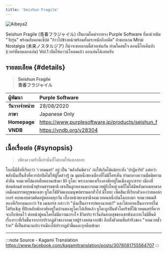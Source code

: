```yaml
---
title: 'Seishun Fragile'
---
```


![Aibeya2](/img/visualnovel/preview/aibeya2.jpeg)

Seishun Fragile (青春フラジャイル) เป็นเกมใหม่จากทาง Purple Software ที่มาด้วยธีม "วัยรุ่น" พร้อมกับคอนเซ็ปต์ "ก้าวไปข้างหน้าพร้อมทั้งตระหนักถึงอดีต" 
ถ้าชอบเกม Mirai Nostalgia (未来ノスタルジア) ก็น่าจะชอบเกมนี้ด้วยเช่นกัน
ท่านใดสนใจ ตอนนี้ไทเค็นบัง (เวอร์ชั่นทดลองเล่น) Vol.1 เปิดให้ดาวน์โหลดแล้ว ลองเล่นได้เลยครับ

## รายละเอียด {#details}

> **Seishun Fragile**  
> **青春フラジャイル**

| ผู้พัฒนา | Purple Software |
| :---- | :---- |
| **วันวางจำหน่าย** | 28/08/2020 |
| **ภาษา** | Japanese Only |
| **Homepage** | https://www.purplesoftware.jp/products/seishun_f |
| **VNDB** | https://vndb.org/v28304 |

## เนื้อเรื่องย่อ {#synopsis}

> เพียงความรักนี้เท่านั้นที่ไม่ยอมให้แตกสลาย

โลกนี้มีสิ่งที่เรียกว่า 'เวทมนตร์' อยู่
เป็น 'พลังอันพิศวง' ก่อให้เกิดได้แม้กระทั่ง 'ปาฏิหาริย์'
แต่ทว่าพลังนั้นเป็นสิ่งที่ควรปกปิดไม่ให้ผู้ใดล่วงรู้
ณ มุมหนึ่งของเมืองที่ไม่มีใครเห็น 
ท่ามกลางความมืดมิดยามค่ำคืน 
จอมเวทได้แอบคืบคลานเข้ามา
ชิกิ ยูโตะ พระเอกของเรื่องอาศัยอยู่ในเมืองยูกะฮาระ 
เมืองที่ห้อมล้อมด้วยบ่อน้ำพุร้อนธรรมชาติ 
เขาเป็นลูกหลานของจอมเวทผู้ยิ่งใหญ่ 
แต่ก็ไม่ได้มีพลังมากมหาศาลเหมือนบรรพบุรุษของเขา
ยูโตะใช้ชีวิตแบบมนุษย์ธรรมดาทั่วไป 
มีโทบะ เซ็ตสึนะที่เรียกตัวเองว่าสตอล์กเกอร์
คอยแอบตามติดอยู่ตลอดทุกวัน
เบื้องหน้าของเขามีจอมเวทคนหนึ่งบินโฉบลงมา
จอมเวทผมสีทองที่เรียกตนเองว่า ริซ เมเธอร์ส กล่าวว่า
"ฉันเป็นอาจารย์ของนายค่ะ!"
และได้กลายเป็นอาจารย์ไม่ได้รับเชิญ
ที่ปักหลักพักอาศัยอยู่ในบ้านของยูโตะไปเสียแล้ว
ยูโตะถูกปั่นหัวโดยริซที่ใช้เวทมนตร์ที่ควรจะเก็บซ่อนไว้
ต่อหน้าผู้คนโดยไม่มีความเกรงใจ
ชีวิตประจำวันอันสงบสุขของเขาพังเละเทะไม่มีชิ้นดี
เรื่องราวที่เริ่มขึ้นจากการปรากฎตัวของจอมเวทผู้ร่วงหล่นจากฟ้า
อีกทั้งตัวตนที่แท้จริงของ "จอมเวทชั่วร้าย" 
ที่เป็นตำนานประจำเมืองได้ปรากฏตัวขึ้นและรุกคืบเข้ามา

---
:::note Source - Kagami Translation
https://www.facebook.com/kagamitranslation/posts/3078081755564707
:::